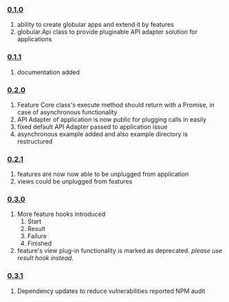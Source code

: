 ### [0.1.0](https://github.com/peppierre/globular/releases/tag/v0.1.0)

   1. ability to create globular apps and extend it by features
   1. globular.Api class to provide pluginable API adapter solution for applications

### [0.1.1](https://github.com/peppierre/globular/releases/tag/v0.1.1)

   1. documentation added

### [0.2.0](https://github.com/peppierre/globular/releases/tag/v0.2.0)

   1. Feature Core class's execute method should return with a Promise, in case of asynchronous functionality
   1. API Adapter of application is now public for plugging calls in easily
   1. fixed default API Adapter passed to application issue
   1. asynchronous example added and also example directory is restructured

### [0.2.1](https://github.com/peppierre/globular/releases/tag/v0.2.1)

   1. features are now now able to be unplugged from application
   1. views could be unplugged from features

### [0.3.0](https://github.com/peppierre/globular/releases/tag/v0.3.0)

   1. More feature hooks introduced
      1. Start
      1. Result
      1. Failure
      1. Finished
   1. feature's view plug-in functionality is marked as deprecated.
      *please use result hook instead.*

### [0.3.1](https://github.com/peppierre/globular/releases/tag/v0.3.1)

   1. Dependency updates to reduce vulnerabilities reported NPM audit
